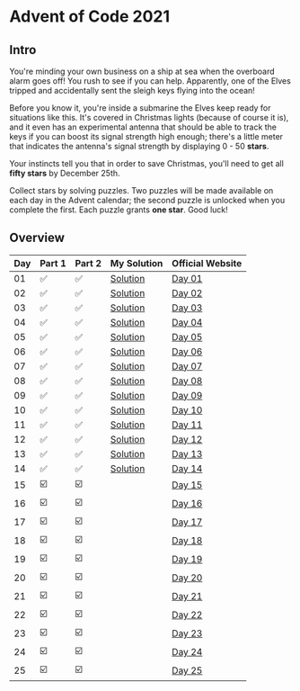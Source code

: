 # Advent of Code 2021

## Intro 
You're minding your own business on a ship at sea when the overboard alarm goes off! You rush to see if you can help. Apparently, one of the Elves tripped and accidentally sent the sleigh keys flying into the ocean!

Before you know it, you're inside a submarine the Elves keep ready for situations like this. It's covered in Christmas lights (because of course it is), and it even has an experimental antenna that should be able to track the keys if you can boost its signal strength high enough; there's a little meter that indicates the antenna's signal strength by displaying 0 - 50 **stars**.

Your instincts tell you that in order to save Christmas, you'll need to get all **fifty stars** by December 25th.

Collect stars by solving puzzles. Two puzzles will be made available on each day in the Advent calendar; the second puzzle is unlocked when you complete the first. Each puzzle grants **one star**. Good luck!

## Overview

| Day | Part 1                  | Part 2                  | My Solution                    | Official Website                               | 
| --- |-------------------------|-------------------------|--------------------------------|------------------------------------------------|
| 01 | :white_check_mark:      | :white_check_mark:      | [Solution](Day1/src/day1.py)   | [Day 01](https://adventofcode.com/2021/day/1)  |
| 02 | :white_check_mark:      | :white_check_mark:      | [Solution](Day2/src/day2.py)   | [Day 02](https://adventofcode.com/2021/day/2)  |
| 03 | :white_check_mark:      | :white_check_mark:      | [Solution](Day3/src/day3.py)   | [Day 03](https://adventofcode.com/2021/day/3)  |
| 04 | :white_check_mark:      | :white_check_mark:      | [Solution](Day4/src/day4.py)   | [Day 04](https://adventofcode.com/2021/day/4)  |
| 05 | :white_check_mark:      | :white_check_mark:      | [Solution](Day5/src/day5.py)   | [Day 05](https://adventofcode.com/2021/day/5)  |
| 06 | :white_check_mark:      | :white_check_mark:      | [Solution](Day6/src/day6.py)   | [Day 06](https://adventofcode.com/2021/day/6)  |
| 07 | :white_check_mark:      | :white_check_mark:      | [Solution](Day7/src/day7.py)   | [Day 07](https://adventofcode.com/2021/day/7)  |
| 08 | :white_check_mark:      | :white_check_mark:      | [Solution](Day8/src/day8.py)   | [Day 08](https://adventofcode.com/2021/day/8)  |
| 09 | :white_check_mark:      | :white_check_mark:      | [Solution](Day9/src/day9.py)   | [Day 09](https://adventofcode.com/2021/day/9)  |
| 10 | :white_check_mark:      | :white_check_mark:      | [Solution](Day10/src/day10.py) | [Day 10](https://adventofcode.com/2021/day/10) |
| 11 | :white_check_mark:      | :white_check_mark:      | [Solution](Day11/src/day11.py) | [Day 11](https://adventofcode.com/2021/day/11) |
| 12 | :white_check_mark:      | :white_check_mark:      | [Solution](Day12/src/day12.py) | [Day 12](https://adventofcode.com/2021/day/12) |
| 13 | :white_check_mark:      | :white_check_mark:      | [Solution](Day13/src/day13.py) | [Day 13](https://adventofcode.com/2021/day/13) |
| 14 | :white_check_mark:      | :white_check_mark:      | [Solution](Day14/src/day14.py) | [Day 14](https://adventofcode.com/2021/day/14) |
| 15 | :ballot_box_with_check: | :ballot_box_with_check: |                                | [Day 15](https://adventofcode.com/2021/day/15) |
| 16 | :ballot_box_with_check: | :ballot_box_with_check: |                                | [Day 16](https://adventofcode.com/2021/day/16) |
| 17 | :ballot_box_with_check: | :ballot_box_with_check: |                                | [Day 17](https://adventofcode.com/2021/day/17) |
| 18 | :ballot_box_with_check: | :ballot_box_with_check: |                                | [Day 18](https://adventofcode.com/2021/day/18) |
| 19 | :ballot_box_with_check: | :ballot_box_with_check: |                                | [Day 19](https://adventofcode.com/2021/day/19) |
| 20 | :ballot_box_with_check: | :ballot_box_with_check: |                                | [Day 20](https://adventofcode.com/2021/day/20) |
| 21 | :ballot_box_with_check: | :ballot_box_with_check: |                                | [Day 21](https://adventofcode.com/2021/day/21) |
| 22 | :ballot_box_with_check: | :ballot_box_with_check: |                                | [Day 22](https://adventofcode.com/2021/day/22) |
| 23 | :ballot_box_with_check: | :ballot_box_with_check: |                                | [Day 23](https://adventofcode.com/2021/day/23) |
| 24 | :ballot_box_with_check: | :ballot_box_with_check: |                                | [Day 24](https://adventofcode.com/2021/day/24) |
| 25 | :ballot_box_with_check: | :ballot_box_with_check: |                                | [Day 25](https://adventofcode.com/2021/day/25) |
